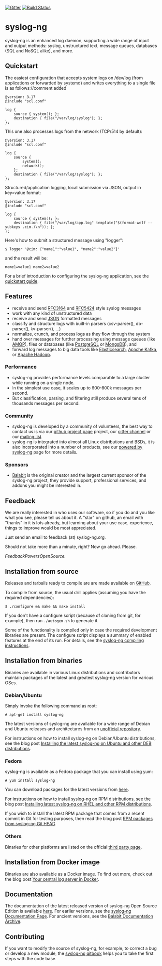[![Gitter](https://badges.gitter.im/Join%20Chat.svg)](https://gitter.im/balabit/syslog-ng?utm_source=badge&utm_medium=badge&utm_campaign=pr-badge&utm_content=body_badge)
[![Build Status](https://travis-ci.org/balabit/syslog-ng.svg?branch=master)](https://travis-ci.org/balabit/syslog-ng)

syslog-ng
=========

syslog-ng is an enhanced log daemon, supporting a wide range of input
and output methods: syslog, unstructured text, message queues,
databases (SQL and NoSQL alike), and more.

## Quickstart

The easiest configuration that accepts system logs on /dev/log (from
applications or forwarded by systemd) and writes everything to a single
file is as follows://comment added

```
@version: 3.17
@include "scl.conf"

log {
	source { system(); };
	destination { file("/var/log/syslog"); };
};
```

This one also processes logs from the network (TCP/514 by default):

```
@version: 3.17
@include "scl.conf"

log {
	source {
		system();
		network();
	};
	destination { file("/var/log/syslog"); };
};
```
Structured/application logging, local submission via JSON, output in key=value format:

```
@version: 3.17
@include "scl.conf"

log {
	source { system(); };
	destination { file("/var/log/app.log" template("$(format-welf --subkeys .cim.)\n")); };
};
```

Here's how to submit a structured message using "logger":

```
$ logger '@cim: {"name1":"value1", "name2":"value2"}'
```

and the result will be:

```
name1=value1 name2=value2
```
For a brief introduction to configuring the syslog-ng application, see the [quickstart guide](https://syslog-ng.com/documents/html/syslog-ng-ose-latest-guides/en/syslog-ng-ose-guide-admin/html/chapter-quickstart.html).


## Features

  * receive and send [RFC3164](https://tools.ietf.org/html/rfc3164)
    and [RFC5424](https://tools.ietf.org/html/rfc5424) style syslog
    messages
  * work with any kind of unstructured data
  * receive and send [JSON](http://json.org/) formatted messages
  * classify and structure logs with built-in parsers (csv-parser(),
    db-parser(), kv-parser(), ...)
  * normalize, crunch, and process logs as they flow through the system
  * hand over messages for further processing using message queues (like
    [AMQP](http://www.amqp.org/)), files or databases (like
    [PostgreSQL](http://www.postgresql.org/) or
    [MongoDB](http://www.mongodb.org/)), and
  * forward log messages to big data tools like [Elasticsearch](https://www.elastic.co/),
    [Apache Kafka](http://kafka.apache.org/), or
    [Apache Hadoop](http://hadoop.apache.org/).

### Performance

  * syslog-ng provides performance levels comparable to a large
    cluster while running on a single node.
  * In the simplest use case, it scales up to 600-800k messages per
    second.
  * But classification, parsing, and filtering still produce several
    tens of thousands messages per second.

### Community

  * syslog-ng is developed by a community of volunteers, the best way to
    contact us is via our [github project page](http://github.com/balabit/syslog-ng)
    project, our [gitter channel](https://gitter.im/balabit/syslog-ng) or
    our [mailing list](https://lists.balabit.hu/mailman/listinfo/syslog-ng).
  * syslog-ng is integrated into almost all Linux distributions and BSDs, it
    is also incorporated into a number of products, see our [powered by
    syslog-ng](https://syslog-ng.com/powered-by-syslog-ng) page for more details.

### Sponsors

  * [Balabit](http://www.balabit.com/) is the original creator and the
    largest current sponsor of the syslog-ng project, they provide support,
    professional services, and addons you might be interested in.

## Feedback

We are really interested in who uses our software, so if you do and you like
what you see, please tell us about it.  A "star" on github, an email
with "thanks" in it is lots already, but learning about your use case,
experience, things to improve would be most appreciated.

Just send an email to feedback (at) syslog-ng.org.

Should not take more than a minute, right?  Now go ahead. Please.

 *FeedbackPowersOpenSource.*

## Installation from source

Releases and tarballs ready to compile are are made available on [GitHub][github-repo].

 [github-repo]: https://github.com/balabit/syslog-ng/releases

To compile from source, the usual drill applies (assuming you have
the required dependencies):

    $ ./configure && make && make install

If you don't have a configure script (because of cloning from git, for example),
then run `./autogen.sh` to generate it.

Some of the functionality is compiled only in case the required
development libraries are present. The configure script displays a
summary of enabled features at the end of its run.
For details, see the [syslog-ng compiling instructions](https://www.balabit.com/sites/default/files/documents/syslog-ng-ose-latest-guides/en/syslog-ng-ose-guide-admin/html/compiling-syslog-ng.html).


## Installation from binaries

Binaries are available in various Linux distributions and contributors
maintain packages of the latest and greatest syslog-ng version for
various OSes.

### Debian/Ubuntu

Simply invoke the following command as root:

    # apt-get install syslog-ng

The latest versions of syslog-ng are available for a wide range of Debian
and Ubuntu releases and architectures from an
[unofficial repository](https://build.opensuse.org/project/show/home:laszlo_budai:syslog-ng).

 [madhouse-repo]: http://asylum.madhouse-project.org/projects/debian/

For instructions on how to install syslog-ng on Debian/Ubuntu distributions, see the blog post [Installing the latest syslog-ng on Ubuntu and other DEB distributions](https://syslog-ng.com/blog/installing-the-latest-syslog-ng-on-ubuntu-and-other-deb-distributions/).

### Fedora

syslog-ng is available as a Fedora package that you can install using
yum:

    # yum install syslog-ng

You can download packages for the latest versions from [here](https://copr.fedoraproject.org/coprs/czanik/).

For instructions on how to install syslog-ng on RPM distributions, see the blog post [Installing latest syslog-ng on RHEL and other RPM distributions](https://syslog-ng.com/blog/installing-latest-syslog-ng-on-rhel-and-other-rpm-distributions/).

If you wish to install the latest RPM package that comes from a recent commit in Git for testing purposes, then read the blog post [RPM packages from syslog-ng Git HEAD](https://syslog-ng.com/blog/rpm-packages-from-syslog-ng-git-head/).

### Others

Binaries for other platforms are listed on the
official [third party page][3rd-party].

 [3rd-party]: https://syslog-ng.com/3rd-party-binaries

## Installation from Docker image

Binaries are also available as a Docker image. To find out more, check out the blog post [Your central log server in Docker](https://syslog-ng.com/blog/central-log-server-docker/).

## Documentation

The documentation of the latest released version of syslog-ng Open Source Edition is available [here](https://www.balabit.com/sites/default/files/documents/syslog-ng-ose-latest-guides/en/syslog-ng-ose-guide-admin/html/index.html). For earlier versions, see the [syslog-ng Documentation Page](https://syslog-ng.com/documentation). For ancient versions, see the [Balabit Documentation Archive](https://my.balabit.com/downloads/archived_documents).

## Contributing

If you want to modify the source of syslog-ng, for example, to correct a bug or develop a new module, the [syslog-ng gitbook](https://syslog-ng.gitbooks.io/getting-started/content/) helps you to take the first steps with the code base.
